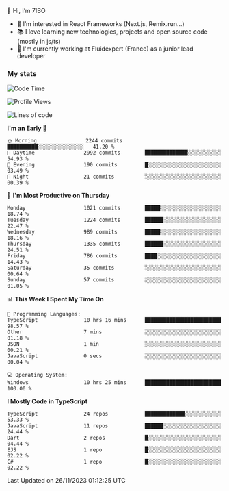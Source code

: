 👋 Hi, I’m 7IBO

- 👀 I’m interested in React Frameworks (Next.js, Remix.run...)
- 📚 I love learning new technologies, projects and open source code (mostly in js/ts)
- 💼 I'm currently working at Fluidexpert (France) as a junior lead developer

### My stats
<!--START_SECTION:waka-->
![Code Time](http://img.shields.io/badge/Code%20Time-326%20hrs%2013%20mins-blue)

![Profile Views](http://img.shields.io/badge/Profile%20Views-0-blue)

![Lines of code](https://img.shields.io/badge/From%20Hello%20World%20I%27ve%20Written-6.7%20million%20lines%20of%20code-blue)

**I'm an Early 🐤** 

```text
🌞 Morning                2244 commits        ██████████░░░░░░░░░░░░░░░   41.20 % 
🌆 Daytime                2992 commits        ██████████████░░░░░░░░░░░   54.93 % 
🌃 Evening                190 commits         █░░░░░░░░░░░░░░░░░░░░░░░░   03.49 % 
🌙 Night                  21 commits          ░░░░░░░░░░░░░░░░░░░░░░░░░   00.39 % 
```
📅 **I'm Most Productive on Thursday** 

```text
Monday                   1021 commits        █████░░░░░░░░░░░░░░░░░░░░   18.74 % 
Tuesday                  1224 commits        ██████░░░░░░░░░░░░░░░░░░░   22.47 % 
Wednesday                989 commits         █████░░░░░░░░░░░░░░░░░░░░   18.16 % 
Thursday                 1335 commits        ██████░░░░░░░░░░░░░░░░░░░   24.51 % 
Friday                   786 commits         ████░░░░░░░░░░░░░░░░░░░░░   14.43 % 
Saturday                 35 commits          ░░░░░░░░░░░░░░░░░░░░░░░░░   00.64 % 
Sunday                   57 commits          ░░░░░░░░░░░░░░░░░░░░░░░░░   01.05 % 
```


📊 **This Week I Spent My Time On** 

```text
💬 Programming Languages: 
TypeScript               10 hrs 16 mins      █████████████████████████   98.57 % 
Other                    7 mins              ░░░░░░░░░░░░░░░░░░░░░░░░░   01.18 % 
JSON                     1 min               ░░░░░░░░░░░░░░░░░░░░░░░░░   00.21 % 
JavaScript               0 secs              ░░░░░░░░░░░░░░░░░░░░░░░░░   00.04 % 

💻 Operating System: 
Windows                  10 hrs 25 mins      █████████████████████████   100.00 % 
```

**I Mostly Code in TypeScript** 

```text
TypeScript               24 repos            █████████████░░░░░░░░░░░░   53.33 % 
JavaScript               11 repos            ██████░░░░░░░░░░░░░░░░░░░   24.44 % 
Dart                     2 repos             █░░░░░░░░░░░░░░░░░░░░░░░░   04.44 % 
EJS                      1 repo              █░░░░░░░░░░░░░░░░░░░░░░░░   02.22 % 
C#                       1 repo              █░░░░░░░░░░░░░░░░░░░░░░░░   02.22 % 
```




 Last Updated on 26/11/2023 01:12:25 UTC
<!--END_SECTION:waka-->
